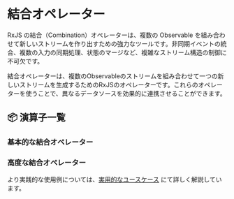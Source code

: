 # 結合オペレーター

RxJS の結合（Combination）オペレーターは、複数の Observable を組み合わせて新しいストリームを作り出すための強力なツールです。非同期イベントの統合、複数の入力の同期処理、状態のマージなど、複雑なストリーム構造の制御に不可欠です。

結合オペレーターは、複数のObservableのストリームを組み合わせて一つの新しいストリームを生成するためのRxJSのオペレーターです。これらのオペレーターを使うことで、異なるデータソースを効果的に連携させることができます。



## 📦 演算子一覧

### 基本的な結合オペレーター


### 高度な結合オペレーター





より実践的な使用例については、[実用的なユースケース](./practical-use-cases.md) にて詳しく解説しています。